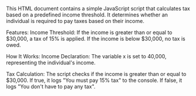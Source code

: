 This HTML document contains a simple JavaScript script that calculates tax based on a predefined income threshold. It determines whether an individual is required to pay taxes based on their income.

Features:
Income Threshold:
If the income is greater than or equal to $30,000, a tax of 15% is applied.
If the income is below $30,000, no tax is owed.

How It Works:
Income Declaration:
The variable x is set to 40,000, representing the individual's income.

Tax Calculation:
The script checks if the income is greater than or equal to $30,000.
If true, it logs "You must pay 15% tax" to the console.
If false, it logs "You don't have to pay any tax".
